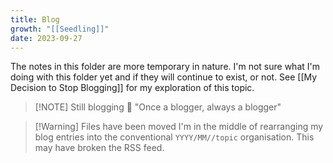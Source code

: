 ```yaml
---
title: Blog
growth: "[[Seedling]]"
date: 2023-09-27
---
```

The notes in this folder are more temporary in nature. I'm not sure what I'm doing with this folder yet and if they will continue to exist, or not. See [[My Decision to Stop Blogging]] for my exploration of this topic.

> [!NOTE] Still blogging 🤷
> "Once a blogger, always a blogger"

> [!Warning] Files have been moved
> I'm in the middle of rearranging my blog entries into the conventional `YYYY/MM//topic` organisation. This may have broken the RSS feed.

